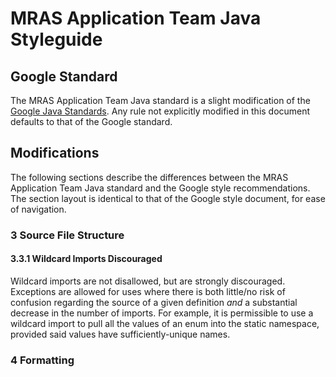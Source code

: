 # MRAS Application Team Java Styleguide

## Google Standard

The MRAS Application Team Java standard is a slight modification of the [Google Java Standards](https://google.github.io/styleguide/javaguide.html).  Any rule not explicitly modified in this document defaults to that of the Google standard.

## Modifications

The following sections describe the differences between the MRAS Application Team Java standard and the Google style recommendations.  The section layout is identical to that of the Google style document, for ease of navigation.

### 3 Source File Structure

#### 3.3.1 Wildcard Imports Discouraged

Wildcard imports are not disallowed, but are strongly discouraged.  Exceptions are allowed for uses where there is both little/no risk of confusion regarding the source of a given definition *and* a substantial decrease in the number of imports.  For example, it is permissible to use a wildcard import to pull all the values of an enum into the static namespace, provided said values have sufficiently-unique names.

### 4 Formatting

####

